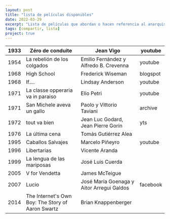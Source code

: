 ```yaml
---
layout: post
title: "lista de películas disponibles"
date: 2022-03-29
excerpt: "Lista de películas que abordan o hacen referencia al anarquismo disponibles"
tags: [compartir, lista]
project: true
---
```


| 1933 | Zéro de conduite                                  | Jean Vigo                                 | youtube  |
|-----:|---------------------------------------------------|-------------------------------------------|----------|
| 1954 | La rebelión de los colgados                       | Emilio Fernández y Alfredo B. Crevenna    | youtube  |
| 1968 | High School                                       | Frederick Wiseman                         | blogspot |
| 1968 | If....                                            | Lindsay Anderson                          | youtube  |
| 1971 | La classe opperaria va in paraiso                 | Elio Petri                                | youtube  |
| 1971 | San Michele aveva un gallo                        | Paolo y Vittorio Taviani                  | archive  |
| 1972 | tout va bien                                      | Jean Luc Godard, Jean Pierre Gorin        | yts      |
| 1976 | La última cena                                    | Tomás Gutiérrez Alea                      |          |
| 1995 | Caballos Salvajes                                 | Marcelo Piñeyro                           | youtube  |
| 1996 | Libertarias                                       | Vicente Aranda                            |          |
| 1999 | La lengua de las mariposas                        | José Luis Cuerda                          |          |
| 2005 | V for Vendetta                                    | James McTeigue                            |          |
| 2007 | Lucio                                             | José María Goenaga y Aitor Arregui Galdos | facebook |
| 2014 | The Internet's Own Boy: The Story of Aaron Swartz | Brian Knappenberger                       |          |